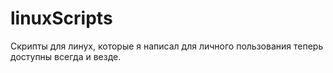 # linuxScripts
Скрипты для линух, которые я написал для личного пользования теперь доступны всегда и везде.
